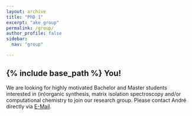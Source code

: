 ```yaml
---
layout: archive
title: "PhD 1"
excerpt: "ake group"
permalink: /group/
author_profile: false
sidebar:
  nav: "group"

---
```


{% include base_path %}
You!
------
We are looking for highly motivated Bachelor and Master students interested in (in)organic synthesis, matrix isolation spectroscopy and/or computational chemistry to join our research group. Please contact André directly via <a href="mailto:Andre.Eckhardt[at]rub.de">E-Mail</a>.





